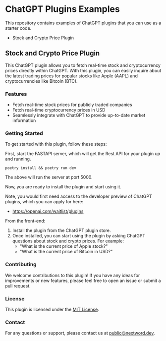 # ChatGPT Plugins Examples

This repository contains examples of ChatGPT plugins that you can use as a starter code. 

* Stock and Crypto Price Plugin

## Stock and Crypto Price Plugin
This ChatGPT plugin allows you to fetch real-time stock and cryptocurrency prices directly within ChatGPT. With this plugin, you can easily inquire about the latest trading prices for popular stocks like Apple (AAPL) and cryptocurrencies like Bitcoin (BTC).

### Features

- Fetch real-time stock prices for publicly traded companies
- Fetch real-time cryptocurrency prices in USD
- Seamlessly integrate with ChatGPT to provide up-to-date market information

### Getting Started

To get started with this plugin, follow these steps:

First, start the FASTAPI server, which will get the Rest API for your plugin up and running. 
```
poetry install && poetry run dev 
```
The above will run the server at port 5000. 

Now, you are ready to install the plugin and start using it. 

Note, you would first need access to the developer preview of ChatGPT plugins, which you can apply for here:
* https://openai.com/waitlist/plugins 

From the front-end:
1. Install the plugin from the ChatGPT plugin store.
2. Once installed, you can start using the plugin by asking ChatGPT questions about stock and crypto prices. For example:
   - "What is the current price of Apple stock?"
   - "What is the current price of Bitcoin in USD?"

### Contributing

We welcome contributions to this plugin! If you have any ideas for improvements or new features, please feel free to open an issue or submit a pull request.

### License

This plugin is licensed under the [MIT License](LICENSE).

### Contact

For any questions or support, please contact us at [public@nextword.dev](mailto:public@nextword.dev).
